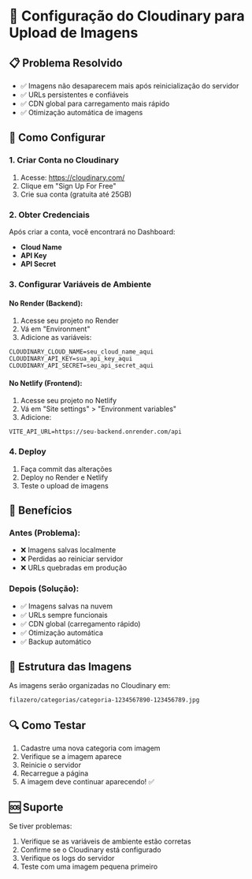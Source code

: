 # 🚀 Configuração do Cloudinary para Upload de Imagens

## 📋 **Problema Resolvido**
- ✅ Imagens não desaparecem mais após reinicialização do servidor
- ✅ URLs persistentes e confiáveis
- ✅ CDN global para carregamento mais rápido
- ✅ Otimização automática de imagens

## 🔧 **Como Configurar**

### 1. **Criar Conta no Cloudinary**
1. Acesse: https://cloudinary.com/
2. Clique em "Sign Up For Free"
3. Crie sua conta (gratuita até 25GB)

### 2. **Obter Credenciais**
Após criar a conta, você encontrará no Dashboard:
- **Cloud Name**
- **API Key** 
- **API Secret**

### 3. **Configurar Variáveis de Ambiente**

#### **No Render (Backend):**
1. Acesse seu projeto no Render
2. Vá em "Environment"
3. Adicione as variáveis:
```
CLOUDINARY_CLOUD_NAME=seu_cloud_name_aqui
CLOUDINARY_API_KEY=sua_api_key_aqui
CLOUDINARY_API_SECRET=seu_api_secret_aqui
```

#### **No Netlify (Frontend):**
1. Acesse seu projeto no Netlify
2. Vá em "Site settings" > "Environment variables"
3. Adicione:
```
VITE_API_URL=https://seu-backend.onrender.com/api
```

### 4. **Deploy**
1. Faça commit das alterações
2. Deploy no Render e Netlify
3. Teste o upload de imagens

## 🎯 **Benefícios**

### **Antes (Problema):**
- ❌ Imagens salvas localmente
- ❌ Perdidas ao reiniciar servidor
- ❌ URLs quebradas em produção

### **Depois (Solução):**
- ✅ Imagens salvas na nuvem
- ✅ URLs sempre funcionais
- ✅ CDN global (carregamento rápido)
- ✅ Otimização automática
- ✅ Backup automático

## 📁 **Estrutura das Imagens**
As imagens serão organizadas no Cloudinary em:
```
filazero/categorias/categoria-1234567890-123456789.jpg
```

## 🔍 **Como Testar**
1. Cadastre uma nova categoria com imagem
2. Verifique se a imagem aparece
3. Reinicie o servidor
4. Recarregue a página
5. A imagem deve continuar aparecendo! ✅

## 🆘 **Suporte**
Se tiver problemas:
1. Verifique se as variáveis de ambiente estão corretas
2. Confirme se o Cloudinary está configurado
3. Verifique os logs do servidor
4. Teste com uma imagem pequena primeiro
